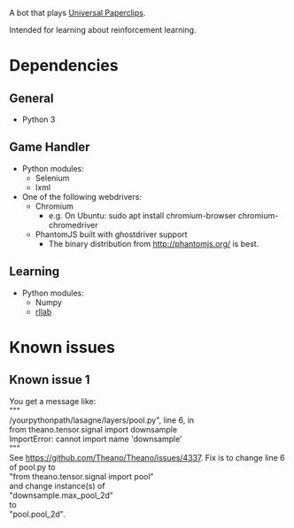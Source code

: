 A bot that plays [Universal Paperclips](http://decisionproblem.com/paperclips/index2.html).

Intended for learning about reinforcement learning.

# Dependencies

## General
- Python 3

## Game Handler
- Python modules:
	- Selenium
	- lxml
- One of the following webdrivers:
	- Chromium
		- e.g. On Ubuntu: sudo apt install chromium-browser chromium-chromedriver
	- PhantomJS built with ghostdriver support
		- The binary distribution from http://phantomjs.org/ is best.

## Learning
- Python modules:
	- Numpy
	- [rllab](https://github.com/rll/rllab)

# Known issues

## Known issue 1
You get a message like:  
"""  
/yourpythonpath/lasagne/layers/pool.py", line 6, in <module>  
    from theano.tensor.signal import downsample  
ImportError: cannot import name 'downsample'  
"""  
See https://github.com/Theano/Theano/issues/4337. Fix is to change line 6 of pool.py to   
	"from theano.tensor.signal import pool"  
and change instance(s) of  
	"downsample.max_pool_2d"  
to  
	"pool.pool_2d".  
